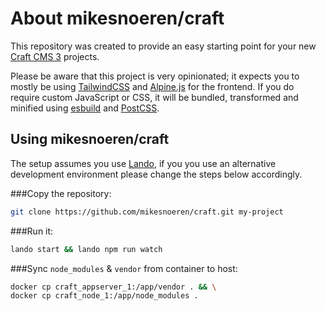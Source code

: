 # About mikesnoeren/craft

This repository was created to provide an easy starting point for your new [Craft CMS 3](https://github.com/craftcms/cms) projects.

Please be aware that this project is very opinionated; it expects you to mostly be using [TailwindCSS](https://github.com/tailwindlabs/tailwindcss) and [Alpine.js](https://github.com/alpinejs/alpine) for the frontend. 
If you do require custom JavaScript or CSS, it will be bundled, transformed and minified using [esbuild](https://github.com/evanw/esbuild) and [PostCSS](https://github.com/postcss/postcss).

## Using mikesnoeren/craft
The setup assumes you use [Lando](https://github.com/lando/lando), if you you use an alternative development environment please change the steps below accordingly.

###Copy the repository:
```bash
git clone https://github.com/mikesnoeren/craft.git my-project
``` 

###Run it:
```bash
lando start && lando npm run watch
```

###Sync `node_modules` & `vendor` from container to host:
```bash
docker cp craft_appserver_1:/app/vendor . && \
docker cp craft_node_1:/app/node_modules .
```
